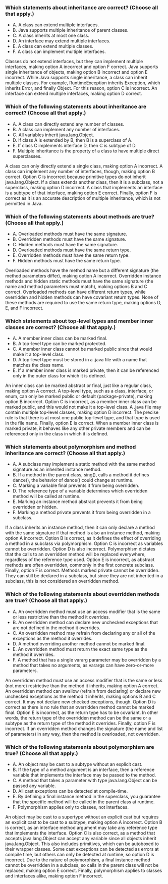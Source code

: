 ### Which statements about inheritance are correct? (Choose all that apply.)
* A. A class can extend multiple interfaces.
* B. Java supports multiple inheritance of parent classes.
* C. A class inherits at most one class.
* D. An interface may extend multiple interfaces.
* E. A class can extend multiple classes.
* F. A class can implement multiple interfaces.

Classes do not extend interfaces, but they can implement multiple interfaces, making option A incorrect and option F correct.
Java supports single inheritance of objects, making option B incorrect and option E incorrect.
While Java supports single inheritance, a class can inherit multiple classes.
For example, RuntimeException inherits Exception, which inherits Error, and finally Object.
For this reason, option C is incorrect.
An interface can extend multiple interfaces, making option D correct.

### Which of the following statements about inheritance are correct? (Choose all that apply.)
* A. A class can directly extend any number of classes.
* B. A class can implement any number of interfaces.
* C. All variables inherit java.lang.Object.
* D. If class A is extended by B, then B is a superclass of A.
* E. If class C implements interface D, then C is subtype of D.
* F. Multiple inheritance is the property of a class to have multiple direct superclasses.

A class can only directly extend a single class, making option A incorrect.
A class can implement any number of interfaces, though, making option B correct.
Option C is incorrect because primitive types do not inherit java.lang.Object.
If a class extends another class, then it is a subclass, not a superclass, making option D incorrect.
A class that implements an interface is a subtype of that interface, making option E correct.
Finally, option F is correct as it is an accurate description of multiple inheritance, which is not permitted in Java.

### Which of the following statements about methods are true? (Choose all that apply.)
* A. Overloaded methods must have the same signature.
* B. Overridden methods must have the same signature.
* C. Hidden methods must have the same signature.
* D. Overloaded methods must have the same return type.
* E. Overridden methods must have the same return type.
* F. Hidden methods must have the same return type.

Overloaded methods have the method name but a different signature (the method parameters differ), making option A incorrect.
Overridden instance methods and hidden static methods must have the same signature (the name and method parameters must match),
making options B and C correct.
Overloaded methods can have different return types, while overridden and hidden methods can have covariant return types.
None of these methods are required to use the same return type, making options D, E, and F incorrect.

### Which statements about top-level types and member inner classes are correct? (Choose all that apply.)
* A. A member inner class can be marked final.
* B. A top-level type can be marked protected.
* C. A member inner class cannot be marked public since that would make it a top-level class.
* D. A top-level type must be stored in a .java file with a name that matches the class name.
* E. If a member inner class is marked private, then it can be referenced only in the outer class for which it is defined.

An inner class can be marked abstract or final, just like a regular class, making option A correct.
A top-level type, such as a class, interface, or enum, can only be marked public or default (package-private), making option B incorrect.
Option C is incorrect, as a member inner class can be marked public, and this would not make it a top-level class.
A .java file may contain multiple top-level classes, making option D incorrect. The precise rule is that there is at most one public top-level type, and that type is used in the file name.
Finally, option E is correct. When a member inner class is marked private, it behaves like any other private members and can be referenced only in the class in which it is defined.

### Which statements about polymorphism and method inheritance are correct? (Choose all that apply.)
* A. A subclass may implement a static method with the same method signature as an inherited instance method.
* B. If a method in the parent class, sing(), calls a method it defines dance(), the behavior of dance() could change at runtime.
* C. Marking a variable final prevents it from being overridden.
* D. The reference type of a variable determines which overridden method will be called at runtime.
* E. Marking an instance method abstract prevents it from being overridden or hidden.
* F. Marking a method private prevents it from being overridden in a subclass.

If a class inherits an instance method, then it can only declare a method with the same signature if that method is also an instance method, making option A incorrect.
Option B is correct, as it defines the effect of overriding a method in a subclass via polymorphism.
Option C is incorrect as variables cannot be overridden. Option D is also incorrect.
Polymorphism dictates that the calls to an overridden method will be replaced everywhere, regardless of the reference type used.
Option E is incorrect, as abstract methods are often overridden, commonly in the first concrete subclass. Finally, option F is correct.
Methods marked private cannot be overridden.
They can still be declared in a subclass, but since they are not inherited in a subclass, this is not considered an overridden method.

### Which of the following statements about overridden methods are true? (Choose all that apply.)
* A. An overridden method must use an access modifier that is the same or less restrictive than the method it overrides.
* B. An overridden method can declare new unchecked exceptions that are not defined in the method it overrides.
* C. An overridden method may refrain from declaring any or all of the exceptions as the method it overrides.
* D. A method overriding another method cannot be marked final.
* E. An overridden method must return the exact same type as the method it overrides.
* F. A method that has a single vararg parameter may be overridden by a method that takes no arguments, as varargs can have zero-or-more parameters.

An overridden method must use an access modifier that is the same or less (not more) restrictive than the method it inherits, making option A correct.
An overridden method can swallow (refrain from declaring) or declare new unchecked exceptions as the method it inherits, making options B and C correct.
It may not declare new checked exceptions, though. Option D is correct as there is no rule that an overridden method cannot be marked final.
Option E is incorrect, as the return type has to be covariant.
In other words, the return type of the overridden method can be the same or a subtype as the return type of the method it overrides.
Finally, option F is incorrect.
If an overridden method changes the signature (the name and list of parameters) in any way, then the method is overloaded, not overridden.

### Which of the following statements about polymorphism are true? (Choose all that apply.)
* A. An object may be cast to a subtype without an explicit cast.
* B. If the type of a method argument is an interface, then a reference variable that implements the interface may be passed to the method.
* C. A method that takes a parameter with type java.lang.Object can be passed any variable.
* D. All cast exceptions can be detected at compile-time.
* E. By defining a final instance method in the superclass, you guarantee that the specific method will be called in the parent class at runtime.
* F. Polymorphism applies only to classes, not interfaces.

An object may be cast to a supertype without an explicit cast but requires an explicit cast to be cast to a subtype, making option A incorrect.
Option B is correct, as an interface method argument may take any reference type that implements the interface.
Option C is also correct, as a method that accepts java.lang.Object can accept any variable since all objects inherit java.lang.Object.
This also includes primitives, which can be autoboxed to their wrapper classes.
Some cast exceptions can be detected as errors at compile time, but others can only be detected at runtime, so option D is incorrect.
Due to the nature of polymorphism, a final instance method cannot be overridden in a subclass, so calls in the parent class will not be replaced, making option E correct.
Finally, polymorphism applies to classes and interfaces alike, making option F incorrect.